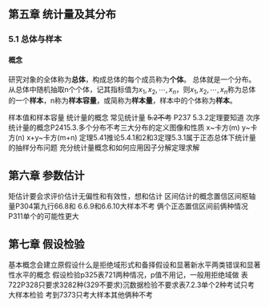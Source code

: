 ## 第五章 统计量及其分布

### 5.1 总体与样本

#### 概念

研究对象的全体称为**总体**，构成总体的每个成员称为**个体**。
总体就是一个分布。
从总体中随机抽取n个个体，记其指标值为$x_1,x_2,\cdots,x_n$，则$x_1,x_2,\cdots,x_n$称为总体的一个**样本**，n称为**样本容量**，或简称为**样本量**，样本中的个体称为**样本**。

样本值和样本容量
统计量的概念
常见统计量
~~5.2不考~~
P237 5.3.2定理要知道
次序统计量的概念P2415.3.多个分布不考三大分布的定义图像和性质
x~卡方(m) y~卡方(n) x+y~卡方(m+n)
定理5.41推论5.4.1和2和3定理5.3.1属于正态总体下统计量的抽样分布问题
充分统计量概念和如何应用因子分解定理求解

## 第六章 参数估计

矩估计要会求评价估计无偏性和有效性，想和估计
区间估计的概念置信区间枢轴量P304第九行66.8和
6.6.9和6.6.10大样本不考
俩个正态置信区间前俩种情况 P311单个的可能性更大

## 第七章 假设检验

基本概念会建立原假设什么是拒绝域形式和备择假设和显著新水平两类错误和显著性水平的概念
假设检验p325表721两种情况，p值不用记，一般用拒绝域做
表722P328只要求3282种(329不要求)沉数据检验不要求表7.2.3单个2种考试只考大样本检验
考到7373只考大样本其他俩种不考